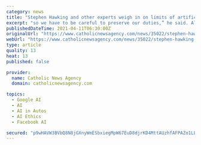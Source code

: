 ```yaml
---
category: news
title: "Stephen Hawking and other experts weigh in on limits of artificial intelligence at the Vatican"
excerpt: "so we have to be careful to preserve our duties,” he said. Also present at the meeting was Demis Hassabis, CEO of British artificial intelligence company DeepMind, founded in 2010 and acquired by Google in 2014. He spoke on the first day of the ..."
publishedDateTime: 2021-04-11T06:30:00Z
originalUrl: "https://www.catholicnewsagency.com/news/35022/stephen-hawking-and-other-experts-weigh-in-on-limits-of-artificial-intelligence-at-the-vatican"
webUrl: "https://www.catholicnewsagency.com/news/35022/stephen-hawking-and-other-experts-weigh-in-on-limits-of-artificial-intelligence-at-the-vatican"
type: article
quality: 13
heat: 13
published: false

provider:
  name: Catholic News Agency
  domain: catholicnewsagency.com

topics:
  - Google AI
  - AI
  - AI in Autos
  - AI Ethics
  - Facebook AI

secured: "p9wHAVW3BVbQ8N8jGXnyWmESbxiegMpW67EuD8djrKD4MttAUzhfAFPAZo1LL5MJobDt9A3qz3EhCV9/kz5o9l8ypmkkm+mh0eYZzX9wlRCQ8lOaiXTtNsQJZ+F/8+6bdnPMFsd3shWGBhhf3mjXD/Jn4cWtyWk2HwNt/2cdF8QKQFk9mHr3cwoHOYAWW8lQTjhgadqae82B+Lvu3+BYAQovCwaeirIB5LNv1py4Ybc4RmtpHqj+hXFzp4yqV1heCwOh+mZcUisuclobmZj/GhSd8Re4UVg7v9ZHoiBl+DncsExyhvoiGmFcWzEKvAlRVzssbw2rGrH4iUIHxdU7beLQ8w2ggdZ5u2g7GZuKcsw=;sOWLRMAd/sBKVuKaf3qilQ=="
---
```


